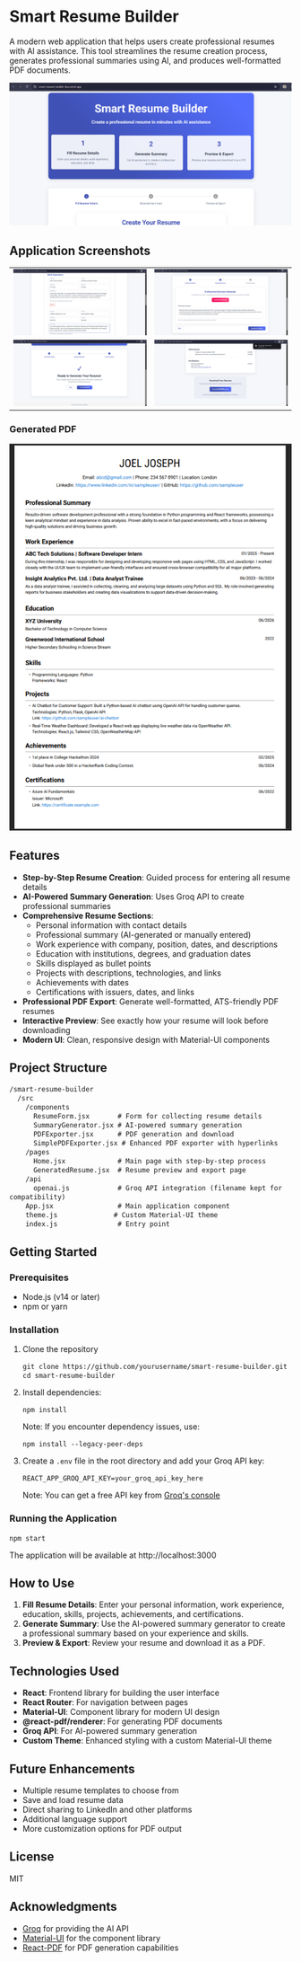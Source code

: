 # Smart Resume Builder

A modern web application that helps users create professional resumes with AI assistance. This tool streamlines the resume creation process, generates professional summaries using AI, and produces well-formatted PDF documents.

![Smart Resume Builder](screenshots/home.png)

## Application Screenshots

<table>
  <tr>
    <td><img src="screenshots/work exp.png" alt="Work Experience" width="100%"></td>
    <td><img src="screenshots/summary.png" alt="Summary Generation" width="100%"></td>
  </tr>
  <tr>
    <td><img src="screenshots/preview.png" alt="Resume Preview" width="100%"></td>
    <td><img src="screenshots/resume.png" alt="PDF Export" width="100%"></td>
  </tr>
</table>

### Generated PDF
![Generated PDF](screenshots/Generated%20PDF.png)

## Features

- **Step-by-Step Resume Creation**: Guided process for entering all resume details
- **AI-Powered Summary Generation**: Uses Groq API to create professional summaries
- **Comprehensive Resume Sections**:
  - Personal information with contact details
  - Professional summary (AI-generated or manually entered)
  - Work experience with company, position, dates, and descriptions
  - Education with institutions, degrees, and graduation dates
  - Skills displayed as bullet points
  - Projects with descriptions, technologies, and links
  - Achievements with dates
  - Certifications with issuers, dates, and links
- **Professional PDF Export**: Generate well-formatted, ATS-friendly PDF resumes
- **Interactive Preview**: See exactly how your resume will look before downloading
- **Modern UI**: Clean, responsive design with Material-UI components

## Project Structure

```
/smart-resume-builder
  /src
    /components
      ResumeForm.jsx       # Form for collecting resume details
      SummaryGenerator.jsx # AI-powered summary generation
      PDFExporter.jsx      # PDF generation and download
      SimplePDFExporter.jsx # Enhanced PDF exporter with hyperlinks
    /pages
      Home.jsx             # Main page with step-by-step process
      GeneratedResume.jsx  # Resume preview and export page
    /api
      openai.js            # Groq API integration (filename kept for compatibility)
    App.jsx                # Main application component
    theme.js              # Custom Material-UI theme
    index.js               # Entry point
```

## Getting Started

### Prerequisites

- Node.js (v14 or later)
- npm or yarn

### Installation

1. Clone the repository
   ```
   git clone https://github.com/yourusername/smart-resume-builder.git
   cd smart-resume-builder
   ```

2. Install dependencies:
   ```
   npm install
   ```
   
   Note: If you encounter dependency issues, use:
   ```
   npm install --legacy-peer-deps
   ```

3. Create a `.env` file in the root directory and add your Groq API key:
   ```
   REACT_APP_GROQ_API_KEY=your_groq_api_key_here
   ```
   
   Note: You can get a free API key from [Groq's console](https://console.groq.com/)

### Running the Application

```
npm start
```

The application will be available at http://localhost:3000

## How to Use

1. **Fill Resume Details**: Enter your personal information, work experience, education, skills, projects, achievements, and certifications.
2. **Generate Summary**: Use the AI-powered summary generator to create a professional summary based on your experience and skills.
3. **Preview & Export**: Review your resume and download it as a PDF.

## Technologies Used

- **React**: Frontend library for building the user interface
- **React Router**: For navigation between pages
- **Material-UI**: Component library for modern UI design
- **@react-pdf/renderer**: For generating PDF documents
- **Groq API**: For AI-powered summary generation
- **Custom Theme**: Enhanced styling with a custom Material-UI theme

## Future Enhancements

- Multiple resume templates to choose from
- Save and load resume data
- Direct sharing to LinkedIn and other platforms
- Additional language support
- More customization options for PDF output

## License

MIT

## Acknowledgments

- [Groq](https://groq.com/) for providing the AI API
- [Material-UI](https://mui.com/) for the component library
- [React-PDF](https://react-pdf.org/) for PDF generation capabilities
